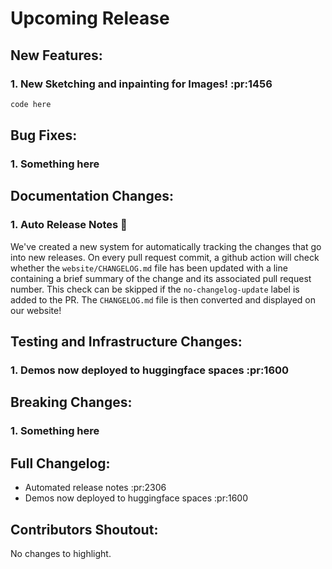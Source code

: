 # Upcoming Release 

## New Features:

### 1. New Sketching and inpainting for Images! :pr:1456 

```python
code here
```
       
## Bug Fixes:

### 1. Something here

## Documentation Changes:

### 1. Auto Release Notes 🤖

We've created a new system for automatically tracking the changes that go into new releases. On every pull request commit,
a github action will check whether the `website/CHANGELOG.md` file has been updated with a line containing a brief summary
of the change and its associated pull request number. This check can be skipped if the `no-changelog-update` label is added
to the PR. The `CHANGELOG.md` file is then converted and displayed on our website!


## Testing and Infrastructure Changes:

### 1. Demos now deployed to huggingface spaces :pr:1600

## Breaking Changes:

### 1. Something here

## Full Changelog:

* Automated release notes :pr:2306
* Demos now deployed to huggingface spaces :pr:1600

## Contributors Shoutout:
No changes to highlight.
